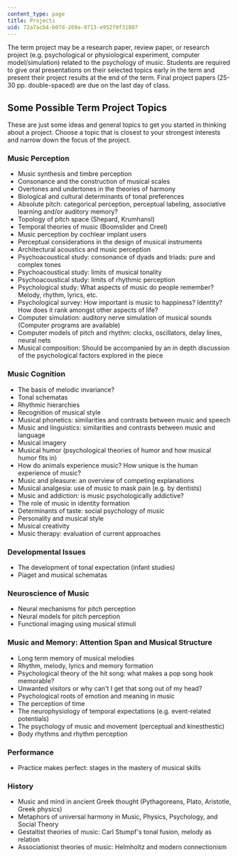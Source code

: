 ```yaml
---
content_type: page
title: Projects
uid: 72a7acb4-b07d-269a-9713-e952f0f31807
---
```


The term project may be a research paper, review paper, or research project (e.g. psychological or physiological experiment, computer model/simulation) related to the psychology of music. Students are required to give oral presentations on their selected topics early in the term and present their project results at the end of the term. Final project papers (25-30 pp. double-spaced) are due on the last day of class.

Some Possible Term Project Topics
---------------------------------

These are just some ideas and general topics to get you started in thinking about a project. Choose a topic that is closest to your strongest interests and narrow down the focus of the project.

### Music Perception

*   Music synthesis and timbre perception
*   Consonance and the construction of musical scales
*   Overtones and undertones in the theories of harmony
*   Biological and cultural determinants of tonal preferences
*   Absolute pitch: categorical perception, perceptual labeling, associative learning and/or auditory memory?
*   Topology of pitch space (Shepard, Krumhansl)
*   Temporal theories of music (Boomslider and Creel)
*   Music perception by cochlear implant users
*   Perceptual considerations in the design of musical instruments
*   Architectural acoustics and music perception
*   Psychoacoustical study: consonance of dyads and triads: pure and complex tones
*   Psychoacoustical study: limits of musical tonality
*   Psychoacoustical study: limits of rhythmic perception
*   Psychological study: What aspects of music do people remember? Melody, rhythm, lyrics, etc.
*   Psychological survey: How important is music to happiness? Identity? How does it rank amongst other aspects of life?
*   Computer simulation: auditory nerve simulation of musical sounds (Computer programs are available)
*   Computer models of pitch and rhythm: clocks, oscillators, delay lines, neural nets
*   Musical composition: Should be accompanied by an in depth discussion of the psychological factors explored in the piece

### Music Cognition

*   The basis of melodic invariance?
*   Tonal schematas
*   Rhythmic hierarchies
*   Recognition of musical style
*   Musical phonetics: similarities and contrasts between music and speech
*   Music and linguistics: similarities and contrasts between music and language
*   Musical imagery
*   Musical humor (psychological theories of humor and how musical humor fits in)
*   How do animals experience music? How unique is the human experience of music?
*   Music and pleasure: an overview of competing explanations
*   Musical analgesia: use of music to mask pain (e.g. by dentists)
*   Music and addiction: is music psychologically addictive?
*   The role of music in identity formation
*   Determinants of taste: social psychology of music
*   Personality and musical style
*   Musical creativity
*   Music therapy: evaluation of current approaches

### Developmental Issues

*   The development of tonal expectation (infant studies)
*   Piaget and musical schematas

### Neuroscience of Music

*   Neural mechanisms for pitch perception
*   Neural models for pitch perception
*   Functional imaging using musical stimuli

### Music and Memory: Attention Span and Musical Structure

*   Long term memory of musical melodies
*   Rhythm, melody, lyrics and memory formation
*   Psychological theory of the hit song: what makes a pop song hook memorable?
*   Unwanted visitors or why can't I get that song out of my head?
*   Psychological roots of emotion and meaning in music
*   The perception of time
*   The neurophysiology of temporal expectations (e.g. event-related potentials)
*   The psychology of music and movement (perceptual and kinesthestic)
*   Body rhythms and rhythm perception

### Performance

*   Practice makes perfect: stages in the mastery of musical skills

### History

*   Music and mind in ancient Greek thought (Pythagoreans, Plato, Aristotle, Greek physics)
*   Metaphors of universal harmony in Music, Physics, Psychology, and Social Theory
*   Gestaltist theories of music: Carl Stumpf's tonal fusion, melody as relation
*   Associationist theories of music: Helmholtz and modern connectionism